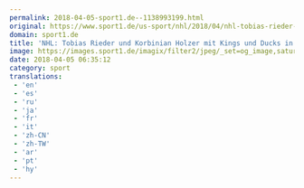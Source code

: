 ```yaml
---
permalink: 2018-04-05-sport1.de--1138993199.html
original: https://www.sport1.de/us-sport/nhl/2018/04/nhl-tobias-rieder-und-korbinian-holzer-mit-ducks-udn-kings-in-playoffs
domain: sport1.de
title: 'NHL: Tobias Rieder und Korbinian Holzer mit Kings und Ducks in Playoffs'
image: https://images.sport1.de/imagix/filter2/jpeg/_set=og_image,saturation=119,sharpness=0.41,focus=52x27/imagix/993ce358-a333-11e6-b3ce-f80f41fc6a62
date: 2018-04-05 06:35:12
category: sport
translations: 
 - 'en'
 - 'es'
 - 'ru'
 - 'ja'
 - 'fr'
 - 'it'
 - 'zh-CN'
 - 'zh-TW'
 - 'ar'
 - 'pt'
 - 'hy'
---
```


